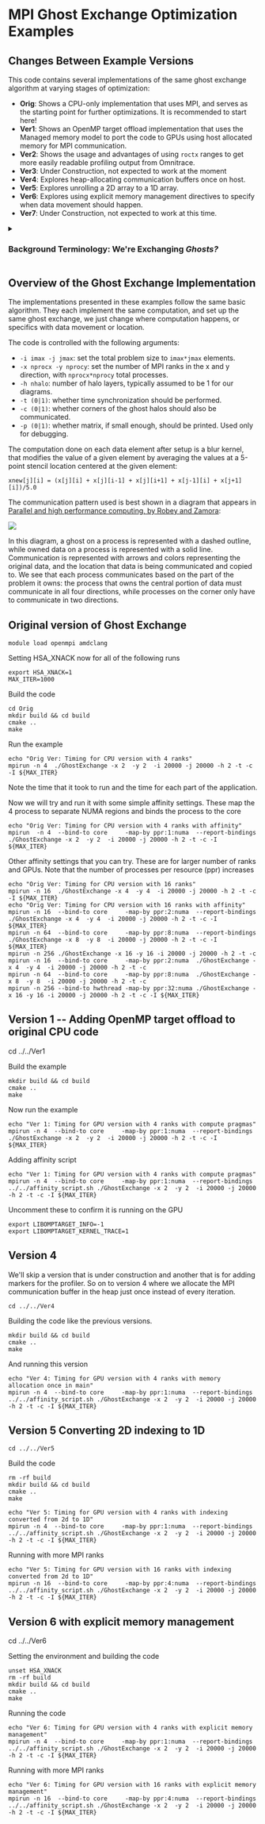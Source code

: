 # MPI Ghost Exchange Optimization Examples

## Changes Between Example Versions
This code contains several implementations of the same ghost exchange algorithm at varying stages 
of optimization:
- **Orig**: Shows a CPU-only implementation that uses MPI, and serves as the starting point for further optimizations. It is recommended to start here!
- **Ver1**: Shows an OpenMP target offload implementation that uses the Managed memory model to port the code to GPUs using host allocated memory for MPI communication.
- **Ver2**: Shows the usage and advantages of using `roctx` ranges to get more easily readable profiling output from Omnitrace.
- **Ver3**: Under Construction, not expected to work at the moment
- **Ver4**: Explores heap-allocating communication buffers once on host.
- **Ver5**: Explores unrolling a 2D array to a 1D array.
- **Ver6**: Explores using explicit memory management directives to specify when data movement should happen.
- **Ver7**: Under Construction, not expected to work at this time.

<details>
<summary><h3>Background Terminology: We're Exchanging <i>Ghosts?</i></h3></summary>
<h4>Problem Decomposition</h4>
In a context where the problem we're trying to solve is spread across many compute resources, 
it is usually inefficient to store the entire data set on every compute node working to solve our problem.
Thus, we "chop up" the problem into small pieces we assign to each node working on our problem.
Typically, this is referred to as a <b>problem decomposition</b>.<br/>
<h4>Ghosts, and Their Halos</h4>
In problem decompositions, we may still need compute nodes to be aware of the work that other nodes 
are currently doing, so we add an extra layer of data, referred to as a <b>halo</b> of <b>ghosts</b>.
This region of extra data can also be referred to as a <b>domain boundary</b>, as it is the <b>boundary</b> 
of the compute node's owned <b>domain</b> of data.
We call it a <b>halo</b> because typically we need to know all the updates happening in the region surrounding a single compute node's data. 
These values are called <b>ghosts</b> because they aren't really there: ghosts represent data another
 compute node controls, and the ghost values are usually set unilaterally through communication 
between compute nodes. 
This ensures each compute node has up-to-date values from the node that owns the underlying data.
These updates can also be called <b>ghost exchanges</b>.
</details>

## Overview of the Ghost Exchange Implementation
The implementations presented in these examples follow the same basic algorithm.
They each implement the same computation, and set up the same ghost exchange, we just change where computation happens, or specifics with data movement or location. 

The code is controlled with the following arguments:
- `-i imax -j jmax`: set the total problem size to `imax*jmax` elements.
- `-x nprocx -y nprocy`: set the number of MPI ranks in the x and y direction, with `nprocx*nprocy` total processes.
- `-h nhalo`: number of halo layers, typically assumed to be 1 for our diagrams.
- `-t (0|1)`: whether time synchronization should be performed.
- `-c (0|1)`: whether corners of the ghost halos should also be communicated.
- `-p (0|1)`: whether matrix, if small enough, should be printed. Used only for debugging.

The computation done on each data element after setup is a blur kernel, that modifies the value of a
given element by averaging the values at a 5-point stencil location centered at the given element:

`xnew[j][i] = (x[j][i] + x[j][i-1] + x[j][i+1] + x[j-1][i] + x[j+1][i])/5.0`

The communication pattern used is best shown in a diagram that appears in [Parallel and high performance computing, by Robey and Zamora](https://www.manning.com/books/parallel-and-high-performance-computing):
<p>
<img src="ghost_exchange2.png" \>
</p>
In this diagram, a ghost on a process is represented with a dashed outline, while owned data on a process is represented with a solid line. Communication is represented with arrows and colors representing the original data, and the location that data is being communicated and copied to. We see that each process communicates based on the part of the problem it owns: the process that owns the central portion of data must communicate in all four directions, while processes on the corner only have to communicate in two directions.


## Original version of Ghost Exchange

```
module load openmpi amdclang
```

Setting HSA_XNACK now for all of the following runs

```
export HSA_XNACK=1
MAX_ITER=1000
```
Build the code

```
cd Orig
mkdir build && cd build
cmake ..
make
```

Run the example

```
echo "Orig Ver: Timing for CPU version with 4 ranks"
mpirun -n 4  ./GhostExchange -x 2  -y 2  -i 20000 -j 20000 -h 2 -t -c -I ${MAX_ITER}
```

Note the time that it took to run and the time for each part of the application.

Now we will try and run it with some simple affinity settings. These map the 4 process to separate NUMA regions and binds the process to the core

```
echo "Orig Ver: Timing for CPU version with 4 ranks with affinity"
mpirun  -n 4  --bind-to core     -map-by ppr:1:numa  --report-bindings ./GhostExchange -x 2  -y 2  -i 20000 -j 20000 -h 2 -t -c -I ${MAX_ITER}
```

Other affinity settings that you can try. These are for larger number of ranks and GPUs. Note that the number of processes per resource (ppr)
increases 

```
echo "Orig Ver: Timing for CPU version with 16 ranks"
mpirun -n 16  ./GhostExchange -x 4  -y 4  -i 20000 -j 20000 -h 2 -t -c -I ${MAX_ITER}
echo "Orig Ver: Timing for CPU version with 16 ranks with affinity"
mpirun -n 16  --bind-to core     -map-by ppr:2:numa  --report-bindings ./GhostExchange -x 4  -y 4  -i 20000 -j 20000 -h 2 -t -c -I ${MAX_ITER}
mpirun -n 64  --bind-to core     -map-by ppr:8:numa  --report-bindings ./GhostExchange -x 8  -y 8  -i 20000 -j 20000 -h 2 -t -c -I ${MAX_ITER}
mpirun -n 256 ./GhostExchange -x 16 -y 16 -i 20000 -j 20000 -h 2 -t -c
mpirun -n 16  --bind-to core     -map-by ppr:2:numa  ./GhostExchange -x 4  -y 4  -i 20000 -j 20000 -h 2 -t -c
mpirun -n 64  --bind-to core     -map-by ppr:8:numa  ./GhostExchange -x 8  -y 8  -i 20000 -j 20000 -h 2 -t -c
mpirun -n 256 --bind-to hwthread -map-by ppr:32:numa ./GhostExchange -x 16 -y 16 -i 20000 -j 20000 -h 2 -t -c -I ${MAX_ITER}
```

## Version 1 -- Adding OpenMP target offload to original CPU code

cd ../../Ver1

Build the example

```
mkdir build && cd build
cmake ..
make
```

Now run the example

```
echo "Ver 1: Timing for GPU version with 4 ranks with compute pragmas"
mpirun -n 4  --bind-to core     -map-by ppr:1:numa  --report-bindings ./GhostExchange -x 2  -y 2  -i 20000 -j 20000 -h 2 -t -c -I ${MAX_ITER}
```

Adding affinity script

```
echo "Ver 1: Timing for GPU version with 4 ranks with compute pragmas"
mpirun -n 4  --bind-to core     -map-by ppr:1:numa  --report-bindings ../../affinity_script.sh ./GhostExchange -x 2  -y 2  -i 20000 -j 20000 -h 2 -t -c -I ${MAX_ITER}
```

Uncomment these to confirm it is running on the GPU

```
export LIBOMPTARGET_INFO=-1
export LIBOMPTARGET_KERNEL_TRACE=1
```

## Version 4

We'll skip a version that is under construction and another that is for adding markers for the profiler. So on to version 4 where we allocate the 
MPI communication buffer in the heap just once instead of every iteration.

```
cd ../../Ver4
```

Building the code like the previous versions.

```
mkdir build && cd build
cmake ..
make
```

And running this version

```
echo "Ver 4: Timing for GPU version with 4 ranks with memory allocation once in main"
mpirun -n 4  --bind-to core     -map-by ppr:1:numa  --report-bindings ../../affinity_script.sh ./GhostExchange -x 2  -y 2  -i 20000 -j 20000 -h 2 -t -c -I ${MAX_ITER}
```

## Version 5 Converting 2D indexing to 1D

```
cd ../../Ver5
```

Build the code
```
rm -rf build
mkdir build && cd build
cmake ..
make
```

```
echo "Ver 5: Timing for GPU version with 4 ranks with indexing converted from 2d to 1D"
mpirun -n 4  --bind-to core     -map-by ppr:1:numa  --report-bindings ../../affinity_script.sh ./GhostExchange -x 2  -y 2  -i 20000 -j 20000 -h 2 -t -c -I ${MAX_ITER}
```

Running with more MPI ranks

```
echo "Ver 5: Timing for GPU version with 16 ranks with indexing converted from 2d to 1D"
mpirun -n 16  --bind-to core     -map-by ppr:4:numa  --report-bindings ../../affinity_script.sh ./GhostExchange -x 2  -y 2  -i 20000 -j 20000 -h 2 -t -c -I ${MAX_ITER}
```

## Version 6 with explicit memory management

cd ../../Ver6

Setting the environment and building the code

```
unset HSA_XNACK
rm -rf build
mkdir build && cd build
cmake ..
make
```

Running the code

```
echo "Ver 6: Timing for GPU version with 4 ranks with explicit memory management"
mpirun -n 4  --bind-to core     -map-by ppr:1:numa  --report-bindings ../../affinity_script.sh ./GhostExchange -x 2  -y 2  -i 20000 -j 20000 -h 2 -t -c -I ${MAX_ITER}
```

Running with more MPI ranks

```
echo "Ver 6: Timing for GPU version with 16 ranks with explicit memory management"
mpirun -n 16  --bind-to core     -map-by ppr:4:numa  --report-bindings ../../affinity_script.sh ./GhostExchange -x 2  -y 2  -i 20000 -j 20000 -h 2 -t -c -I ${MAX_ITER}
```
